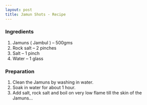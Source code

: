 ```yaml
---
layout: post
title: Jamun Shots - Recipe
---
```


### Ingredients 
1. Jamuns ( Jambul ) – 500gms 
2. Rock salt – 2 pinches 
3. Salt – 1 pinch 
4. Water – 1 glass 

### Preparation   

1. Clean the Jamuns by washing in water. 
2. Soak in water for about 1 hour. 
3. Add salt, rock salt and boil on very low flame till the skin of the Jamuns...
